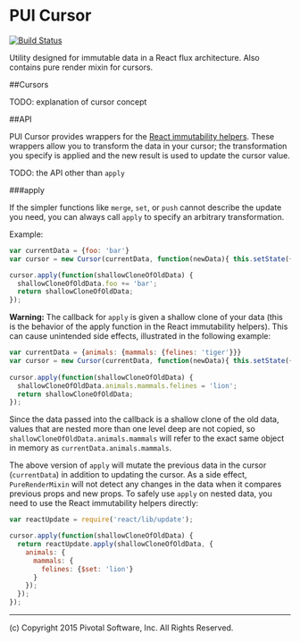 # PUI Cursor
[![Build Status](https://travis-ci.org/pivotal-cf/pui-cursor.svg)](https://travis-ci.org/pivotal-cf/pui-cursor)

Utility designed for immutable data in a React flux architecture.
Also contains pure render mixin for cursors.


##Cursors

TODO: explanation of cursor concept

##API

PUI Cursor provides wrappers for the [React immutability helpers](https://facebook.github.io/react/docs/update.html).
These wrappers allow you to transform the data in your cursor; the transformation you specify is applied and the new result
is used to update the cursor value.

TODO: the API other than `apply`

###apply

If the simpler functions like `merge`, `set`, or `push` cannot describe the update you need,
you can always call `apply` to specify an arbitrary transformation.

Example:

```js
var currentData = {foo: 'bar'}
var cursor = new Cursor(currentData, function(newData){ this.setState({data: newData})});

cursor.apply(function(shallowCloneOfOldData) {
  shallowCloneOfOldData.foo += 'bar';
  return shallowCloneOfOldData;
});
```
 
__Warning:__ The callback for `apply` is given a shallow clone of your data 
(this is the behavior of the apply function in the React immutability helpers).
This can cause unintended side effects, illustrated in the following example:
 
```js
var currentData = {animals: {mammals: {felines: 'tiger'}}}
var cursor = new Cursor(currentData, function(newData){ this.setState({data: newData})});
 
cursor.apply(function(shallowCloneOfOldData) {
  shallowCloneOfOldData.animals.mammals.felines = 'lion';
  return shallowCloneOfOldData;
});
```

Since the data passed into the callback is a shallow clone of the old data, values that are nested more than one level 
deep are not copied, so `shallowCloneOfOldData.animals.mammals` will refer to the exact same object in memory as `currentData.animals.mammals`. 

The above version of `apply` will mutate the previous data in the cursor (`currentData`) in addition to updating the cursor.
As a side effect, `PureRenderMixin` will not detect any changes in the data when it compares previous props and new props.
To safely use `apply` on nested data, you need to use the React immutability helpers directly:

```js
var reactUpdate = require('react/lib/update');

cursor.apply(function(shallowCloneOfOldData) {
  return reactUpdate.apply(shallowCloneOfOldData, {
    animals: {
      mammals: {
        felines: {$set: 'lion'}
      }
    });
  });
});
```

---

(c) Copyright 2015 Pivotal Software, Inc. All Rights Reserved.